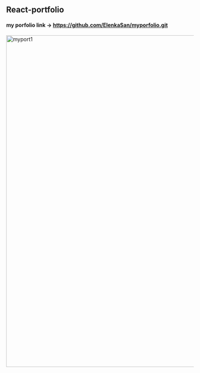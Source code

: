 ## React-portfolio

#### my porfolio link -> https://github.com/ElenkaSan/myporfolio.git

<img width="888" alt="myport1" src="https://user-images.githubusercontent.com/75818489/191661031-063bb64b-4af7-43f9-8a85-2441d61b7cc0.png">

